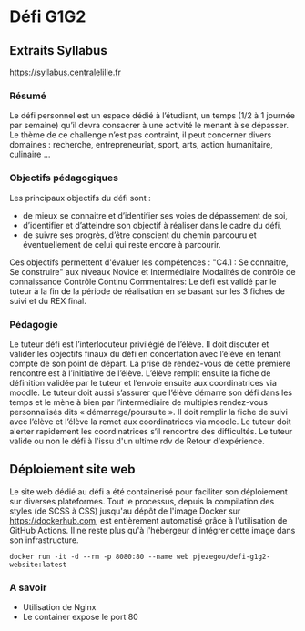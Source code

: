 # Défi G1G2
## Extraits Syllabus
https://syllabus.centralelille.fr
### Résumé
Le défi personnel est un espace dédié à l’étudiant, un temps (1/2 à 1 journée par semaine) qu’il devra consacrer à une activité le menant à se dépasser. Le thème de ce challenge n’est pas contraint, il peut concerner divers domaines : recherche, entrepreneuriat, sport, arts, action humanitaire, culinaire …
### Objectifs pédagogiques
Les principaux objectifs du défi sont : 
- de mieux se connaitre et d’identifier ses voies de dépassement de soi,
- d’identifier et d’atteindre son objectif à réaliser dans le cadre du défi,
- de suivre ses progrès, d’être conscient du chemin parcouru et éventuellement de celui qui reste encore à parcourir.

Ces objectifs permettent d'évaluer les compétences :
"C4.1 : Se connaitre, Se construire"  aux niveaux Novice et Intermédiaire
Modalités de contrôle de connaissance
Contrôle Continu
Commentaires: Le défi est validé par le tuteur à la fin de la période de réalisation en se basant sur les 3 fiches de suivi et du REX final.

### Pédagogie
Le tuteur défi est l’interlocuteur privilégié de l’élève. Il doit discuter et valider les objectifs finaux du défi en concertation avec l’élève en tenant compte de son point de départ. La prise de rendez-vous de cette première rencontre est à l’initiative de l’élève. L’élève remplit ensuite la fiche de définition validée par le tuteur et l’envoie ensuite aux coordinatrices via moodle. Le tuteur doit aussi s’assurer que l’élève démarre son défi dans les temps et le mène à bien par l’intermédiaire de multiples rendez-vous personnalisés dits « démarrage/poursuite ». Il doit remplir la fiche de suivi avec l’élève et l’élève la remet aux coordinatrices via moodle. Le tuteur doit alerter rapidement les coordinatrices s’il rencontre des difficultés. Le tuteur valide ou non le défi à l'issu d'un ultime rdv de Retour d'expérience.


## Déploiement site web
Le site web dédié au défi a été containerisé pour faciliter son déploiement sur diverses plateformes. Tout le processus, depuis la compilation des styles (de SCSS à CSS) jusqu'au dépôt de l'image Docker sur https://dockerhub.com, est entièrement automatisé grâce à l'utilisation de GitHub Actions. Il ne reste plus qu'à l'hébergeur d'intégrer cette image dans son infrastructure.

```
docker run -it -d --rm -p 8080:80 --name web pjezegou/defi-g1g2-website:latest
```

### A savoir
- Utilisation de Nginx
- Le container expose le port 80